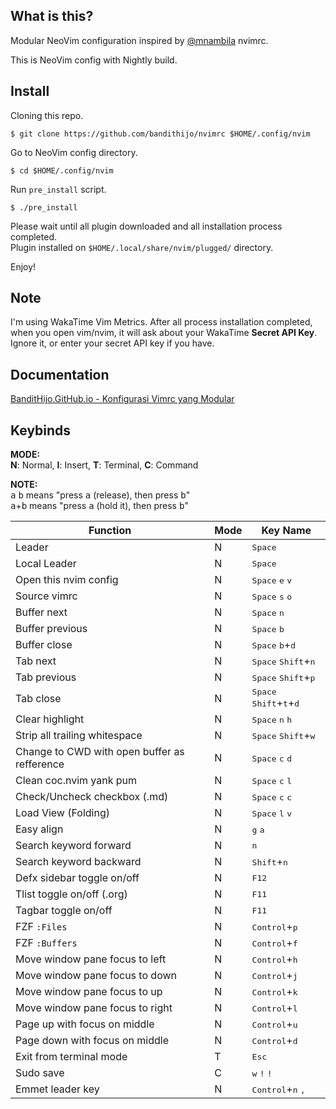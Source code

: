 <!--

                   ██
                  ░░
 ███████  ██    ██ ██ ██████████  ██████  █████
░░██░░░██░██   ░██░██░░██░░██░░██░░██░░█ ██░░░██
 ░██  ░██░░██ ░██ ░██ ░██ ░██ ░██ ░██ ░ ░██  ░░
 ░██  ░██ ░░████  ░██ ░██ ░██ ░██ ░██   ░██   ██
 ███  ░██  ░░██   ░██ ███ ░██ ░██░███   ░░█████
░░░   ░░    ░░    ░░ ░░░  ░░  ░░ ░░░     ░░░░░

-->

## What is this?

Modular NeoVim configuration inspired by [@mnambila](https://github.com/mnabila/nvimrc) nvimrc.

This is NeoVim config with Nightly build.

## Install

Cloning this repo.

```
$ git clone https://github.com/bandithijo/nvimrc $HOME/.config/nvim
```

Go to NeoVim config directory.

```
$ cd $HOME/.config/nvim
```

Run `pre_install` script.

```
$ ./pre_install
```

Please wait until all plugin downloaded and all installation process completed.<br>
Plugin installed on `$HOME/.local/share/nvim/plugged/` directory.

Enjoy!

## Note

I'm using WakaTime Vim Metrics. After all process installation completed, when you open vim/nvim, it will ask about your WakaTime **Secret API Key**. Ignore it, or enter your secret API key if you have.


## Documentation

[BanditHijo.GitHub.io - Konfigurasi Vimrc yang Modular](https://bandithijo.github.io/blog/konfigurasi-vimrc-yang-modular)

## Keybinds

**MODE:**<br>
**N**: Normal, **I**: Insert, **T**: Terminal, **C**: Command

**NOTE:**<br>
<kbd>a</kbd> <kbd>b</kbd> means "press <kbd>a</kbd> (release), then press <kbd>b</kbd>"<br>
<kbd>a</kbd>+<kbd>b</kbd> means "press <kbd>a</kbd> (hold it), then press <kbd>b</kbd>"

| Function                                     | Mode | Key Name                                                    |
|----------------------------------------------|------|-------------------------------------------------------------|
| Leader                                       | N    | <kbd>Space</kbd>                                            |
| Local Leader                                 | N    | <kbd>Space</kbd>                                            |
| Open this nvim config                        | N    | <kbd>Space</kbd> <kbd>e</kbd> <kbd>v</kbd>                  |
| Source vimrc                                 | N    | <kbd>Space</kbd> <kbd>s</kbd> <kbd>o</kbd>                  |
| Buffer next                                  | N    | <kbd>Space</kbd> <kbd>n</kbd>                               |
| Buffer previous                              | N    | <kbd>Space</kbd> <kbd>b</kbd>                               |
| Buffer close                                 | N    | <kbd>Space</kbd> <kbd>b</kbd>+<kbd>d</kbd>                  |
| Tab next                                     | N    | <kbd>Space</kbd> <kbd>Shift</kbd>+<kbd>n</kbd>              |
| Tab previous                                 | N    | <kbd>Space</kbd> <kbd>Shift</kbd>+<kbd>p</kbd>              |
| Tab close                                    | N    | <kbd>Space</kbd> <kbd>Shift</kbd>+<kbd>t</kbd>+<kbd>d</kbd> |
| Clear highlight                              | N    | <kbd>Space</kbd> <kbd>n</kbd> <kbd>h</kbd>                  |
| Strip all trailing whitespace                | N    | <kbd>Space</kbd> <kbd>Shift</kbd>+<kbd>w</kbd>              |
| Change to CWD with open buffer as refference | N    | <kbd>Space</kbd> <kbd>c</kbd> <kbd>d</kbd>                  |
| Clean coc.nvim yank pum                      | N    | <kbd>Space</kbd> <kbd>c</kbd> <kbd>l</kbd>                  |
| Check/Uncheck checkbox (.md)                 | N    | <kbd>Space</kbd> <kbd>c</kbd> <kbd>c</kbd>                  |
| Load View (Folding)                          | N    | <kbd>Space</kbd> <kbd>l</kbd> <kbd>v</kbd>                  |
| Easy align                                   | N    | <kbd>g</kbd> <kbd>a</kbd>                                   |
| Search keyword forward                       | N    | <kbd>n</kbd>                                                |
| Search keyword backward                      | N    | <kbd>Shift</kbd>+<kbd>n</kbd>                               |
| Defx sidebar toggle on/off                   | N    | <kbd>F12</kbd>                                              |
| Tlist toggle on/off (.org)                   | N    | <kbd>F11</kbd>                                              |
| Tagbar toggle on/off                         | N    | <kbd>F11</kbd>                                              |
| FZF `:Files`                                 | N    | <kbd>Control</kbd>+<kbd>p</kbd>                             |
| FZF `:Buffers`                               | N    | <kbd>Control</kbd>+<kbd>f</kbd>                             |
| Move window pane focus to left               | N    | <kbd>Control</kbd>+<kbd>h</kbd>                             |
| Move window pane focus to down               | N    | <kbd>Control</kbd>+<kbd>j</kbd>                             |
| Move window pane focus to up                 | N    | <kbd>Control</kbd>+<kbd>k</kbd>                             |
| Move window pane focus to right              | N    | <kbd>Control</kbd>+<kbd>l</kbd>                             |
| Page up with focus on middle                 | N    | <kbd>Control</kbd>+<kbd>u</kbd>                             |
| Page down with focus on middle               | N    | <kbd>Control</kbd>+<kbd>d</kbd>                             |
| Exit from terminal mode                      | T    | <kbd>Esc</kbd>                                              |
| Sudo save                                    | C    | <kbd>w</kbd> <kbd>!</kbd> <kbd>!</kbd>                      |
| Emmet leader key                             | N    | <kbd>Control</kbd>+<kbd>n</kbd> <kbd>,</kbd>                |

